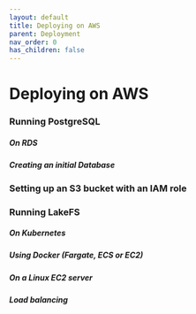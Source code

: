 ```yaml
---
layout: default
title: Deploying on AWS
parent: Deployment
nav_order: 0
has_children: false
---
```


# Deploying on AWS

### Running PostgreSQL
##### On RDS
##### Creating an initial Database
### Setting up an S3 bucket with an IAM role
### Running LakeFS
##### On Kubernetes
##### Using Docker (Fargate, ECS or EC2)
##### On a Linux EC2 server
##### Load balancing
